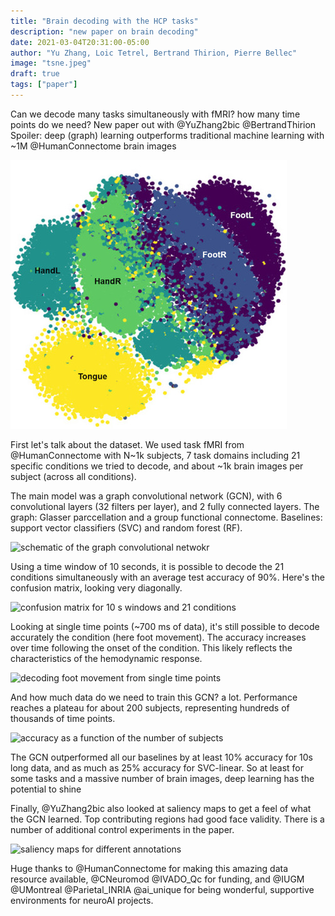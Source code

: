 ```yaml
---
title: "Brain decoding with the HCP tasks"
description: "new paper on brain decoding"
date: 2021-03-04T20:31:00-05:00
author: "Yu Zhang, Loic Tetrel, Bertrand Thirion, Pierre Bellec"
image: "tsne.jpeg"
draft: true
tags: ["paper"]
---
```

Can we decode many tasks simultaneously with fMRI? how many time points do we need? New paper out with @YuZhang2bic @BertrandThirion Spoiler: deep (graph) learning outperforms traditional machine learning with ~1M @HumanConnectome brain images

![tsne_motor](tsne.jpeg)

First let's talk about the dataset. We used task fMRI from @HumanConnectome
 with N~1k subjects, 7 task domains including 21 specific conditions we tried to decode, and about ~1k brain images per subject (across all conditions).

 The main model was a graph convolutional network (GCN), with 6 convolutional layers (32 filters per layer), and 2 fully connected layers. The graph: Glasser parccellation and a group functional connectome. Baselines: support vector classifiers (SVC) and random forest (RF).

 ![schematic of the graph convolutional netwokr](gcn.jpeg)

 Using a time window of 10 seconds, it is possible to decode the 21 conditions simultaneously with an average test accuracy of 90%. Here's the confusion matrix, looking very diagonally.

 ![confusion matrix for 10 s windows and 21 conditions](confusion.jpeg)

 Looking at single time points (~700 ms of data), it's still possible to decode accurately the condition (here foot movement). The accuracy increases over time following the onset of the condition. This likely reflects the characteristics of  the hemodynamic response.  

 ![decoding foot movement from single time points](foot.jpeg)

 And how much data do we need to train this GCN? a lot. Performance reaches a plateau for about 200 subjects, representing hundreds of thousands of time points.

 ![accuracy as a function of the number of subjects](n_subject.jpeg)

 The GCN outperformed all our baselines by at least 10% accuracy for 10s long data, and as much as 25% accuracy for SVC-linear. So at least for some tasks and a massive number of brain images, deep learning has the potential to shine

 Finally, @YuZhang2bic also looked at saliency maps to get a feel of what the GCN learned. Top contributing regions had good face validity. There is a number of additional control experiments in the paper.

 ![saliency maps for different annotations](saliency.jpeg)


 Huge thanks to @HumanConnectome for making this amazing data resource available, @CNeuromod
 @IVADO_Qc for funding, and @IUGM @UMontreal @Parietal_INRIA @ai_unique for being wonderful, supportive environments for neuroAI projects.
